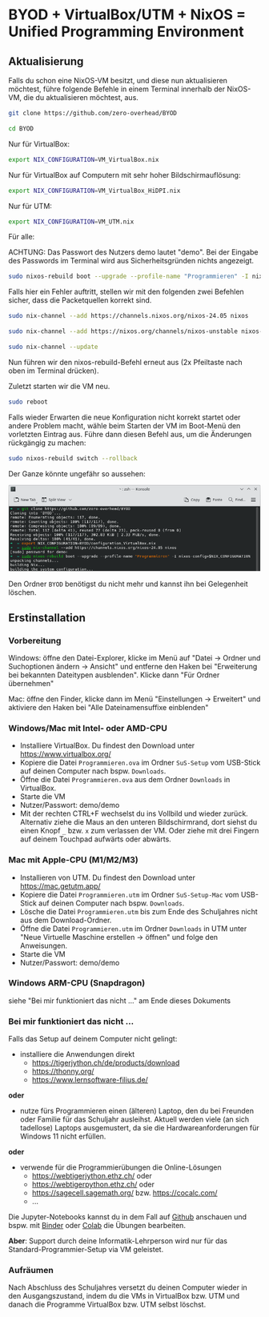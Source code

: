 # BYOD + VirtualBox/UTM + NixOS = Unified Programming Environment

## Aktualisierung
Falls du schon eine NixOS-VM besitzt, und diese nun aktualisieren möchtest, führe folgende Befehle in einem Terminal innerhalb der NixOS-VM, die du aktualisieren 
möchtest, aus.

```bash
git clone https://github.com/zero-overhead/BYOD
```

```bash
cd BYOD
```

Nur für VirtualBox:
```bash
export NIX_CONFIGURATION=VM_VirtualBox.nix
```

Nur für VirtualBox auf Computern mit sehr hoher Bildschirmauflösung:
```bash
export NIX_CONFIGURATION=VM_VirtualBox_HiDPI.nix
```

Nur für UTM:
```bash
export NIX_CONFIGURATION=VM_UTM.nix
```

Für alle:

ACHTUNG: Das Passwort des Nutzers demo lautet "demo". Bei der Eingabe des Passwords im Terminal wird aus Sicherheitsgründen nichts angezeigt.

```bash
sudo nixos-rebuild boot --upgrade --profile-name "Programmieren" -I nixos-config=$NIX_CONFIGURATION
```

Falls hier ein Fehler auftritt, stellen wir mit den folgenden zwei Befehlen sicher, dass die Packetquellen korrekt sind.

```bash
sudo nix-channel --add https://channels.nixos.org/nixos-24.05 nixos
```

```bash
sudo nix-channel --add https://nixos.org/channels/nixos-unstable nixos-unstable
```

```bash
sudo nix-channel --update
```

Nun führen wir den nixos-rebuild-Befehl erneut aus (2x Pfeiltaste nach oben im Terminal drücken).

Zuletzt starten wir die VM neu.
```bash
sudo reboot
```

Falls wieder Erwarten die neue Konfiguration nicht korrekt startet oder andere Problem macht, wähle beim Starten der VM im Boot-Menü den vorletzten Eintrag aus. Führe dann diesen Befehl aus, um die Änderungen rückgängig zu machen:

```bash
sudo nixos-rebuild switch --rollback
```

Der Ganze könnte ungefähr so aussehen:

![plot](./NixOS-updating-system.png)

Den Ordner ```BYOD``` benötigst du nicht mehr und kannst ihn bei Gelegenheit löschen.

## Erstinstallation

### Vorbereitung

Windows: öffne den Datei-Explorer, klicke im Menü auf "Datei -> Ordner und Suchoptionen ändern -> Ansicht" und entferne den Haken bei "Erweiterung bei bekannten Dateitypen ausblenden". Klicke dann "Für Ordner übernehmen" 

Mac: öffne den Finder, klicke dann im Menü "Einstellungen -> Erweitert" und aktiviere den Haken bei "Alle Dateinamensuffixe einblenden"

### Windows/Mac mit Intel- oder AMD-CPU

- Installiere VirtualBox. Du findest den Download unter https://www.virtualbox.org/
- Kopiere die Datei ```Programmieren.ova``` im Ordner ```SuS-Setup``` vom USB-Stick auf deinen Computer nach bspw. ```Downloads```.
- Öffne die Datei ```Programmieren.ova``` aus dem Ordner ```Downloads``` in VirtualBox.
- Starte die VM
- Nutzer/Passwort: demo/demo
- Mit der rechten CTRL+F wechselst du ins Vollbild und wieder zurück. Alternativ ziehe die Maus an den unteren Bildschirmrand, dort siehst du einen Knopf ```_``` bzw. ```x``` zum verlassen der VM. Oder ziehe mit drei Fingern auf deinem Touchpad aufwärts oder abwärts.

### Mac mit Apple-CPU (M1/M2/M3)

- Installieren von UTM. Du findest den Download unter https://mac.getutm.app/
- Kopiere die Datei ```Programmieren.utm``` im Ordner ```SuS-Setup-Mac``` vom USB-Stick auf deinen Computer nach bspw. ```Downloads```.
- Lösche die Datei ```Programmieren.utm``` bis zum Ende des Schuljahres nicht aus dem Download-Ordner. 
- Öffne die Datei ```Programmieren.utm``` im Ordner ```Downloads``` in UTM unter "Neue Virtuelle Maschine erstellen -> öffnen" und folge den Anweisungen.
- Starte die VM
- Nutzer/Passwort: demo/demo

### Windows ARM-CPU (Snapdragon)
siehe "Bei mir funktioniert das nicht ..." am Ende dieses Dokuments

### Bei mir funktioniert das nicht ...

Falls das Setup auf deinem Computer nicht gelingt:

- installiere die Anwendungen direkt
    - https://tigerjython.ch/de/products/download
    - https://thonny.org/
    - https://www.lernsoftware-filius.de/

**oder**

- nutze fürs Programmieren einen (älteren) Laptop, den du bei Freunden oder Familie für das Schuljahr ausleihst. Aktuell werden viele (an sich tadellose) Laptops ausgemustert, da sie die Hardwareanforderungen für Windows 11 nicht erfüllen. 

**oder**

- verwende für die Programmierübungen die Online-Lösungen
    - https://webtigerjython.ethz.ch/ oder
    - https://webtigerpython.ethz.ch/ oder
    - https://sagecell.sagemath.org/ bzw. https://cocalc.com/
    - ...

Die Jupyter-Notebooks kannst du in dem Fall auf [Github](https://github.com/zero-overhead/sek2.inf) anschauen und bspw. mit [Binder](https://mybinder.org/v2/gh/rcmlz/edu-binder-env/python?urlpath=git-pull%3Frepo%3Dhttps%253A%252F%252Fgithub.com%252Fzero-overhead%252Fsek2.inf%26urlpath%3Dlab%252Ftree%252Fsek2.inf) oder [Colab](https://colab.research.google.com/) die Übungen bearbeiten.

**Aber**: Support durch deine Informatik-Lehrperson wird nur für das Standard-Programmier-Setup via VM geleistet.

### Aufräumen

Nach Abschluss des Schuljahres versetzt du deinen Computer wieder in den Ausgangszustand, indem du die VMs in VirtualBox bzw. UTM und danach die Programme VirtualBox bzw. UTM selbst löschst.
